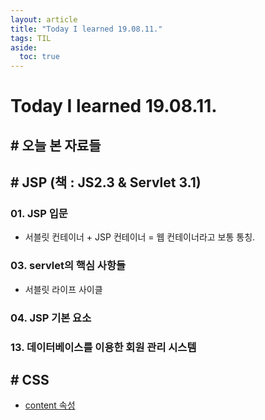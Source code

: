 ```yaml
---
layout: article
title: "Today I learned 19.08.11."
tags: TIL
aside:
  toc: true
---
```


# Today I learned 19.08.11.

## # 오늘 본 자료들

## # JSP (책 : JS2.3  & Servlet 3.1)
### 01. JSP 입문
- 서블릿 컨테이너 + JSP 컨테이너 = 웹 컨테이너라고 보통 통칭.

### 03. servlet의 핵심 사항들
- 서블릿 라이프 사이클

### 04. JSP 기본 요소

### 13. 데이터베이스를 이용한 회원 관리 시스템

## # CSS
- [content 속성](https://www.w3schools.com/cssref/css_entities.asp)